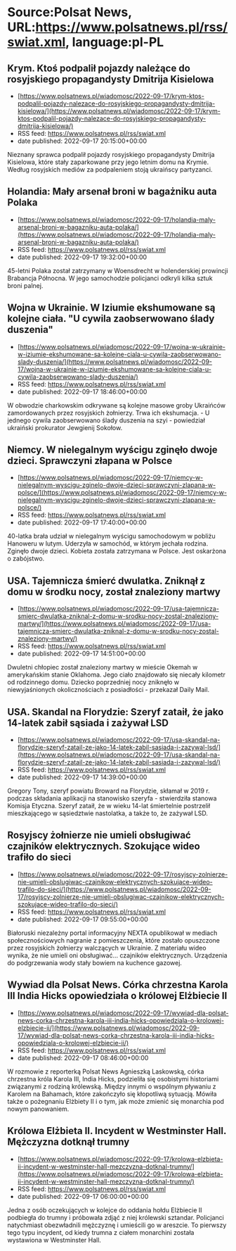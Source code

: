 # Source:Polsat News, URL:https://www.polsatnews.pl/rss/swiat.xml, language:pl-PL

## Krym. Ktoś podpalił pojazdy należące do rosyjskiego propagandysty Dmitrija Kisielowa
 - [https://www.polsatnews.pl/wiadomosc/2022-09-17/krym-ktos-podpalil-pojazdy-nalezace-do-rosyjskiego-propagandysty-dmitrija-kisielowa/](https://www.polsatnews.pl/wiadomosc/2022-09-17/krym-ktos-podpalil-pojazdy-nalezace-do-rosyjskiego-propagandysty-dmitrija-kisielowa/)
 - RSS feed: https://www.polsatnews.pl/rss/swiat.xml
 - date published: 2022-09-17 20:15:00+00:00

Nieznany sprawca podpalił pojazdy rosyjskiego propagandysty Dmitrija Kisielowa, które stały zaparkowane przy jego letnim domu na Krymie. Według rosyjskich mediów za podpaleniem stoją ukraińscy partyzanci.

## Holandia: Mały arsenał broni w bagażniku auta Polaka
 - [https://www.polsatnews.pl/wiadomosc/2022-09-17/holandia-maly-arsenal-broni-w-bagazniku-auta-polaka/](https://www.polsatnews.pl/wiadomosc/2022-09-17/holandia-maly-arsenal-broni-w-bagazniku-auta-polaka/)
 - RSS feed: https://www.polsatnews.pl/rss/swiat.xml
 - date published: 2022-09-17 19:32:00+00:00

45-letni Polaka został zatrzymany w Woensdrecht w holenderskiej prowincji Brabancja Północna. W jego samochodzie policjanci odkryli kilka sztuk broni palnej.

## Wojna w Ukrainie. W Iziumie ekshumowane są kolejne ciała. "U cywila zaobserwowano ślady duszenia"
 - [https://www.polsatnews.pl/wiadomosc/2022-09-17/wojna-w-ukrainie-w-iziumie-ekshumowane-sa-kolejne-ciala-u-cywila-zaobserwowano-slady-duszenia/](https://www.polsatnews.pl/wiadomosc/2022-09-17/wojna-w-ukrainie-w-iziumie-ekshumowane-sa-kolejne-ciala-u-cywila-zaobserwowano-slady-duszenia/)
 - RSS feed: https://www.polsatnews.pl/rss/swiat.xml
 - date published: 2022-09-17 18:46:00+00:00

W obwodzie charkowskim odkrywane są kolejne masowe groby Ukraińców zamordowanych przez rosyjskich żołnierzy. Trwa ich ekshumacja. - U jednego cywila zaobserwowano ślady duszenia na szyi - powiedział ukraiński prokurator Jewgienij Sokołow.

## Niemcy. W nielegalnym wyścigu zginęło dwoje dzieci. Sprawczyni złapana w Polsce
 - [https://www.polsatnews.pl/wiadomosc/2022-09-17/niemcy-w-nielegalnym-wyscigu-zginelo-dwoje-dzieci-sprawczyni-zlapana-w-polsce/](https://www.polsatnews.pl/wiadomosc/2022-09-17/niemcy-w-nielegalnym-wyscigu-zginelo-dwoje-dzieci-sprawczyni-zlapana-w-polsce/)
 - RSS feed: https://www.polsatnews.pl/rss/swiat.xml
 - date published: 2022-09-17 17:40:00+00:00

40-latka brała udział w nielegalnym wyścigu samochodowym w pobliżu Hanoweru w lutym. Uderzyła w samochód, w którym jechała rodzina. Zginęło dwoje dzieci. Kobieta została zatrzymana w Polsce. Jest oskarżona o zabójstwo.

## USA. Tajemnicza śmierć dwulatka. Zniknął z domu w środku nocy, został znaleziony martwy
 - [https://www.polsatnews.pl/wiadomosc/2022-09-17/usa-tajemnicza-smierc-dwulatka-zniknal-z-domu-w-srodku-nocy-zostal-znaleziony-martwy/](https://www.polsatnews.pl/wiadomosc/2022-09-17/usa-tajemnicza-smierc-dwulatka-zniknal-z-domu-w-srodku-nocy-zostal-znaleziony-martwy/)
 - RSS feed: https://www.polsatnews.pl/rss/swiat.xml
 - date published: 2022-09-17 14:51:00+00:00

Dwuletni chłopiec został znaleziony martwy w mieście Okemah w amerykańskim stanie Oklahoma. Jego ciało znajdowało się niecały kilometr od rodzinnego domu. Dziecko poprzedniej nocy zniknęło w niewyjaśnionych okolicznościach z posiadłości - przekazał Daily Mail.

## USA. Skandal na Florydzie: Szeryf zataił, że jako 14-latek zabił sąsiada i zażywał LSD
 - [https://www.polsatnews.pl/wiadomosc/2022-09-17/usa-skandal-na-florydzie-szeryf-zatail-ze-jako-14-latek-zabil-sasiada-i-zazywal-lsd/](https://www.polsatnews.pl/wiadomosc/2022-09-17/usa-skandal-na-florydzie-szeryf-zatail-ze-jako-14-latek-zabil-sasiada-i-zazywal-lsd/)
 - RSS feed: https://www.polsatnews.pl/rss/swiat.xml
 - date published: 2022-09-17 14:39:00+00:00

Gregory Tony, szeryf powiatu Broward na Florydzie, skłamał w 2019 r. podczas składania aplikacji na stanowisko szeryfa - stwierdziła stanowa Komisja Etyczna. Szeryf zataił, że w wieku 14-lat śmiertelnie postrzelił mieszkającego w sąsiedztwie nastolatka, a także to, że zażywał LSD.

## Rosyjscy żołnierze nie umieli obsługiwać czajników elektrycznych. Szokujące wideo trafiło do sieci
 - [https://www.polsatnews.pl/wiadomosc/2022-09-17/rosyjscy-zolnierze-nie-umieli-obslugiwac-czajnikow-elektrycznych-szokujace-wideo-trafilo-do-sieci/](https://www.polsatnews.pl/wiadomosc/2022-09-17/rosyjscy-zolnierze-nie-umieli-obslugiwac-czajnikow-elektrycznych-szokujace-wideo-trafilo-do-sieci/)
 - RSS feed: https://www.polsatnews.pl/rss/swiat.xml
 - date published: 2022-09-17 09:55:00+00:00

Białoruski niezależny portal informacyjny NEXTA opublikował w mediach społecznościowych nagranie z pomieszczenia, które zostało opuszczone przez rosyjskich żołnierzy walczących w Ukrainie. Z materiału wideo wynika, że nie umieli oni obsługiwać... czajników elektrycznych. Urządzenia do podgrzewania wody stały bowiem na kuchence gazowej.

## Wywiad dla Polsat News. Córka chrzestna Karola III India Hicks opowiedziała o królowej Elżbiecie II
 - [https://www.polsatnews.pl/wiadomosc/2022-09-17/wywiad-dla-polsat-news-corka-chrzestna-karola-iii-india-hicks-opowiedziala-o-krolowej-elzbiecie-ii/](https://www.polsatnews.pl/wiadomosc/2022-09-17/wywiad-dla-polsat-news-corka-chrzestna-karola-iii-india-hicks-opowiedziala-o-krolowej-elzbiecie-ii/)
 - RSS feed: https://www.polsatnews.pl/rss/swiat.xml
 - date published: 2022-09-17 08:46:00+00:00

W rozmowie z reporterką Polsat News Agnieszką Laskowską, córka chrzestna króla Karola III, India Hicks, podzieliła się osobistymi historiami związanymi z rodziną królewską. Między innymi o wspólnym pływaniu z Karolem na Bahamach, które zakończyło się kłopotliwą sytuacją. Mówiła także o pożegnaniu Elżbiety II i o tym, jak może zmienić się monarchia pod nowym panowaniem.

## Królowa Elżbieta II. Incydent w Westminster Hall. Mężczyzna dotknął trumny
 - [https://www.polsatnews.pl/wiadomosc/2022-09-17/krolowa-elzbieta-ii-incydent-w-westminster-hall-mezczyzna-dotknal-trumny/](https://www.polsatnews.pl/wiadomosc/2022-09-17/krolowa-elzbieta-ii-incydent-w-westminster-hall-mezczyzna-dotknal-trumny/)
 - RSS feed: https://www.polsatnews.pl/rss/swiat.xml
 - date published: 2022-09-17 06:00:00+00:00

Jedna z osób oczekujących w kolejce do oddania hołdu Elżbiecie II podbiegła do trumny i próbowała zdjąć z niej królewski sztandar. Policjanci natychmiast obezwładnili mężczyznę i umieścili go w areszcie. To pierwszy tego typu incydent, od kiedy trumna z ciałem monarchini została wystawiona w Westminster Hall.

